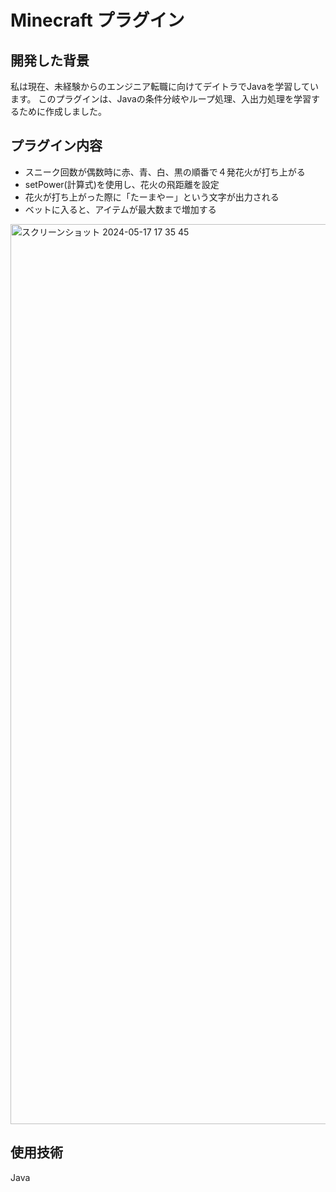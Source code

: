 # Minecraft プラグイン

**開発した背景**
---
私は現在、未経験からのエンジニア転職に向けてデイトラでJavaを学習しています。
このプラグインは、Javaの条件分岐やループ処理、入出力処理を学習するために作成しました。

**プラグイン内容**
---
* スニーク回数が偶数時に赤、青、白、黒の順番で４発花火が打ち上がる
* setPower(計算式)を使用し、花火の飛距離を設定
* 花火が打ち上がった際に「たーまやー」という文字が出力される
* ベットに入ると、アイテムが最大数まで増加する

<img width="1440" alt="スクリーンショット 2024-05-17 17 35 45" src="https://github.com/matuikohei/Sample/assets/135627017/ec1b7069-151a-47bc-babb-278bbdeca24b">

**使用技術**
---
Java
